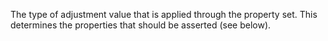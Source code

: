 The type of adjustment value that is applied through the property set. This determines the properties that should be asserted (see below).